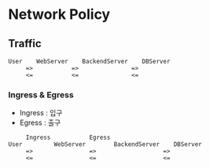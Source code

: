 # Network Policy

## Traffic

```
User    WebServer    BackendServer    DBServer 
     =>           =>               =>  
     <=           <=               <=
```

### Ingress & Egress

* Ingress : 입구
* Egress : 출구


```
     Ingress           Egress
User         WebServer        BackendServer    DBServer 
     =>                =>                   =>
     <=                <=                   <=
```